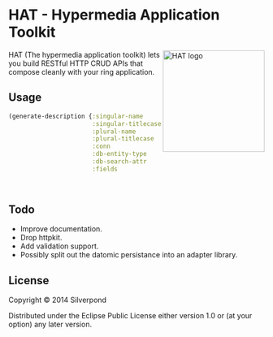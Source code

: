 # HAT - Hypermedia Application Toolkit

<img src="http://i.imgur.com/LqW3FEI.jpg"
 alt="HAT logo" title="Hypermedia application toolkit" align="right"
 width="200px" height="200px" />

HAT (The hypermedia application toolkit) lets you build RESTful HTTP CRUD APIs
that compose cleanly with your ring application.

## Usage

```clojure
(generate-description {:singular-name      "host"
                       :singular-titlecase "Host"
                       :plural-name        "hosts"
                       :plural-titlecase   "Hosts"
                       :conn               database-connection
                       :db-entity-type     :host/name
                       :db-search-attr     :host/name
                       :fields             [{:title "Name"
                                             :name  :host/name
                                             :type  :text}]})
```

## Todo

- Improve documentation.
- Drop httpkit.
- Add validation support.
- Possibly split out the datomic persistance into an adapter library.

## License

Copyright © 2014 Silverpond

Distributed under the Eclipse Public License either version 1.0 or (at
your option) any later version.

